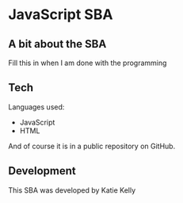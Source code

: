 # JavaScript SBA

## A bit about the SBA

Fill this in when I am done with the programming

## Tech

Languages used:

- JavaScript
- HTML

And of course it is in a public repository on GitHub.

## Development

This SBA was developed by Katie Kelly
